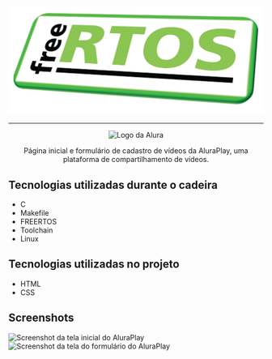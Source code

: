 <p align="center"> <img src="https://github.com/RafaelDSG-2020/RTOS/blob/main/FREERTOS.jpg" alt="Utilizando o FREERTOS na STM32F103C8T6"> </p>

<hr>

<p align="center"> <img src="https://github.com/MonicaHillman/aluraplay-requisicoes/blob/main/img/logo.png" alt="Logo da Alura"> </p>
<p align="center">Página inicial e formulário de cadastro de vídeos da AluraPlay, uma plataforma de compartilhamento de vídeos.</p>

## Tecnologias utilizadas durante o cadeira
* C
* Makefile
* FREERTOS
* Toolchain
* Linux

## Tecnologias utilizadas no projeto
* HTML
* CSS

## Screenshots
![Screenshot da tela inicial do AluraPlay](https://imgur.com/aymxEsh.png)
![Screenshot da tela do formulário do AluraPlay](https://imgur.com/ShNADf2.png)
